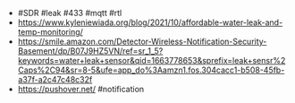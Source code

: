 - #SDR #leak #433 #mqtt #rtl
- https://www.kyleniewiada.org/blog/2021/10/affordable-water-leak-and-temp-monitoring/
- https://smile.amazon.com/Detector-Wireless-Notification-Security-Basement/dp/B07J9HZ5VN/ref=sr_1_5?keywords=water+leak+sensor&qid=1663778653&sprefix=leak+sensr%2Caps%2C94&sr=8-5&ufe=app_do%3Aamzn1.fos.304cacc1-b508-45fb-a37f-a2c47c48c32f
- https://pushover.net/ #notification
